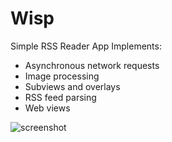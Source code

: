 Wisp
====

Simple RSS Reader App
Implements:
- Asynchronous network requests
- Image processing
- Subviews and overlays
- RSS feed parsing
- Web views

![screenshot](https://dl.dropboxusercontent.com/s/5ol1pq3dyjurd8x/Screenshot%202014-09-12%2011.29.37.png)
